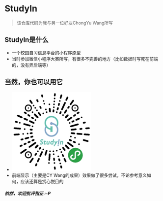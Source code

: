 # StudyIn

> 该仓库代码为我与另一位好友ChongYu Wang所写

## StudyIn是什么
- 一个校园自习信息平台的小程序原型
- 当时参加微信小程序大赛所写，有很多不完善的地方（比如数据时写死在前端的，没有弄后端等）

## 当然，你也可以用它
- ![下载码](./下载码.jpg)
- 前端显示（主要是CY Wang的成果）效果做了很多尝试，不论参考意义如何，应该还算是赏心悦目的


##### 依然，欢迎批评指正 :-P 
